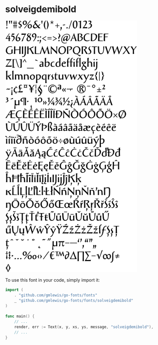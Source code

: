 # solveigdemibold

![solveigdemibold](solveigdemibold.png)

To use this font in your code, simply import it:

```go
import (
	. "github.com/gmlewis/go-fonts/fonts"
	_ "github.com/gmlewis/go-fonts/fonts/solveigdemibold"
)

func main() {
	// ...
	render, err := Text(x, y, xs, ys, message, "solveigdemibold"),
	// ...
}
```
